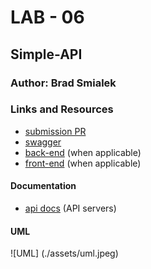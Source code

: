# LAB - 06

## Simple-API

### Author: Brad Smialek

### Links and Resources
* [submission PR](https://github.com/brad-smialek-401-advanced-javascript/lab-class-6/pull/1)
* [swagger](https://app.swaggerhub.com/apis/bjwine0/default-title/0.1)
* [back-end](http:localhost:3000) (when applicable)
* [front-end](https://codesandbox.io/s/api-client-2qk80) (when applicable)

#### Documentation
* [api docs](./docs/swagger.json) (API servers)

#### UML
![UML] (./assets/uml.jpeg)
